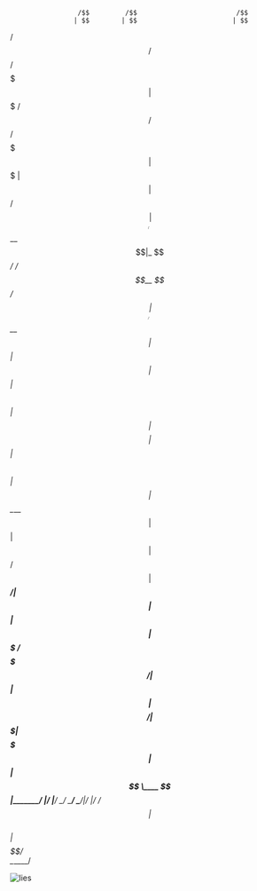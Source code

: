                      /$$         /$$                         /$$      
                    | $$        | $$                        | $$      
 /$$   /$$  /$$$$$$$| $$$$$$$  /$$$$$$    /$$$$$$   /$$$$$$$| $$$$$$$ 
| $$  | $$ /$$_____/| $$__  $$|_  $$_/   /$$__  $$ /$$_____/| $$__  $$
| $$  | $$|  $$$$$$ | $$  \ $$  | $$    | $$$$$$$$| $$      | $$  \ $$
| $$  | $$ \____  $$| $$  | $$  | $$ /$$| $$_____/| $$      | $$  | $$
|  $$$$$$$ /$$$$$$$/| $$  | $$  |  $$$$/|  $$$$$$$|  $$$$$$$| $$  | $$
 \____  $$|_______/ |__/  |__/   \___/   \_______/ \_______/|__/  |__/
 /$$  | $$                                                            
|  $$$$$$/                                                            
 \______/      

![lies](https://i.imgur.com/kS6Vz58.gif)
